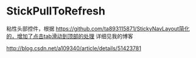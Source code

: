 # StickPullToRefresh

粘性头部控件，根据 https://github.com/ta893115871/StickyNavLayout简化的，增加了点击tab滑动到顶部的处理 详细见我的博客

http://blog.csdn.net/a109340/article/details/51423781
